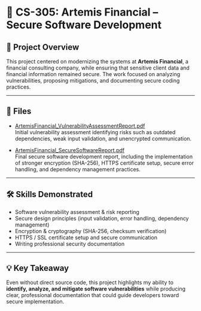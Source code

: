 # 🔐 CS-305: Artemis Financial – Secure Software Development

## 📖 Project Overview
This project centered on modernizing the systems at **Artemis Financial**, a financial consulting company, while ensuring that sensitive client data and financial information remained secure. The work focused on analyzing vulnerabilities, proposing mitigations, and documenting secure coding practices.

---

## 📑 Files
- [ArtemisFinancial_VulnerabilityAssessmentReport.pdf](ArtemisFinancial_VulnerabilityAssessmentReport.pdf)  
  Initial vulnerability assessment identifying risks such as outdated dependencies, weak input validation, and unencrypted communication.  

- [ArtemisFinancial_SecureSoftwareReport.pdf](ArtemisFinancial_SecureSoftwareReport.pdf)  
  Final secure software development report, including the implementation of stronger encryption (SHA-256), HTTPS certificate setup, secure error handling, and dependency management practices.  

---

## 🛠 Skills Demonstrated
- Software vulnerability assessment & risk reporting  
- Secure design principles (input validation, error handling, dependency management)  
- Encryption & cryptography (SHA-256, checksum verification)  
- HTTPS / SSL certificate setup and secure communication  
- Writing professional security documentation  

---

## 💡 Key Takeaway
Even without direct source code, this project highlights my ability to **identify, analyze, and mitigate software vulnerabilities** while producing clear, professional documentation that could guide developers toward secure implementation.
